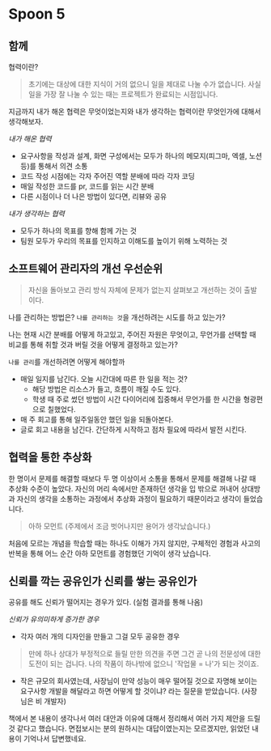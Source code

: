 # Spoon 5

## 함께

협력이란?

> 초기에는 대상에 대한 지식이 거의 없으니 일을 제대로 나눌 수가 없습니다. 사실 일을 가장 잘 나눌 수 있는 때는 프로젝트가 완료되는 시점입니다.

지금까지 내가 해온 협력은 무엇이었는지와 내가 생각하는 협력이란 무엇인가에 대해서 생각해보자.

_내가 해온 협력_

- 요구사항을 작성과 설계, 화면 구성에서는 모두가 하나의 메모지(피그마, 엑셀, 노션 등)를 통해서 의견 소통
- 코드 작성 시점에는 각자 주어진 역할 분배에 따라 각자 코딩
- 매일 작성한 코드를 pr, 코드를 읽는 시간 분배
- 다른 시점이나 더 나은 방법이 있다면, 리뷰와 공유

_내가 생각하는 협력_

- 모두가 하나의 목표를 향해 함께 가는 것
- 팀원 모두가 우리의 목표를 인지하고 이해도를 높이기 위해 노력하는 것

## 소프트웨어 관리자의 개선 우선순위

> 자신을 돌아보고 관리 방식 자체에 문제가 없는지 살펴보고 개선하는 것이 출발이다.

나를 관리하는 방법은? `나를 관리하는 것`을 개선하려는 시도를 하고 있는가?

나는 현재 시간 분배를 어떻게 하고있고, 주어진 자원은 무엇이고, 무언가를 선택할 때 비교를 통해 취할 것과 버릴 것을 어떻게 결정하고 있는가?

`나를 관리`를 개선하려면 어떻게 해야할까

- 매일 일지를 남긴다. 오늘 시간대에 따른 한 일을 적는 것?
  - 해당 방법은 리소스가 들고, 흐름이 깨질 수도 있다.
  - 학생 때 주로 썼던 방법이 시간 다이어리에 집중해서 무언가를 한 시간을 형광편으로 칠했었다.
- 매 주 회고를 통해 일주일동안 했던 일을 되돌아본다.
- 글로 회고 내용을 남긴다. 간단하게 시작하고 점차 필요에 따라서 발전 시킨다.

## 협력을 통한 추상화

한 명이서 문제를 해결할 때보다 두 명 이상이서 소통을 통해서 문제를 해결해 나갈 때 추상화 수준이 높았다. 자신의 머리 속에서만 존재하던 생각을 입 밖으로 꺼내어 상대방과 자신의 생각을 소통하는 과정에서 추상화 과정이 필요하기 때문이라고 생각이 들었습니다.

> 아하 모먼트 (주제에서 조금 벗어나지만 용어가 생각났습니다.)

처음에 모르는 개념을 학습할 때는 하나도 이해가 가지 않지만, 구체적인 경험과 사고의 반복을 통해 어느 순간 아하 모먼트를 경험했던 기억이 생각 났습니다.

## 신뢰를 깍는 공유인가 신뢰를 쌓는 공유인가

공유를 해도 신뢰가 떨어지는 경우가 있다. (실험 결과를 통해 나옴)

_신뢰가 유의미하게 증가한 경우_

- 각자 여러 개의 디자인을 만들고 그걸 모두 공유한 경우

> 만에 하나 상대가 부정적으로 들릴 만한 의견을 주면 그건 곧 나의 전문성에 대한 도전이 되는 겁니다. 나의 작품이 하나밖에 없으니 '작업물 = 나'가 되는 것이죠.

- 작은 규모의 회사였는데, 사장님이 만약 성능이 매우 떨어질 것으로 자명해 보이는 요구사항 개발을 해달라고 하면 어떻게 할 것이냐? 라는 질문을 받았습니다. (사장님은 비 개발자)

책에서 본 내용이 생각나서 여러 대안과 이유에 대해서 정리해서 여러 가지 제안을 드릴 것 같다고 했습니다. 면접보시는 분의 원하시는 대답이였는지는 모르겠지만, 읽었던 내용이 기억나서 답변했네요.
